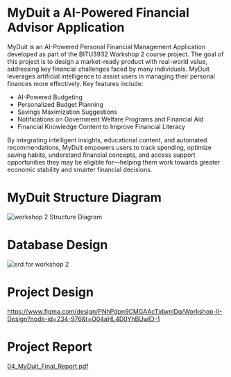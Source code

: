 # MyDuit a AI-Powered Financial Advisor Application
MyDuit is an AI-Powered Personal Financial Management Application developed as part of the BITU3932 Workshop 2 course project. The goal of this project is to design a market-ready product with real-world value, addressing key financial challenges faced by many individuals.
MyDuit leverages artificial intelligence to assist users in managing their personal finances more effectively. Key features include:

- AI-Powered Budgeting
- Personalized Budget Planning
- Savings Maximization Suggestions
- Notifications on Government Welfare Programs and Financial Aid
- Financial Knowledge Content to Improve Financial Literacy

By integrating intelligent insights, educational content, and automated recommendations, MyDuit empowers users to track spending, optimize saving habits, understand financial concepts, and access support opportunities they may be eligible for—helping them work towards greater economic stability and smarter financial decisions.

# MyDuit Structure Diagram
![workshop 2 Structure Diagram](https://github.com/user-attachments/assets/26936665-d854-42f3-884b-554ccbb52ed9)

# Database Design
![erd for workshop 2](https://github.com/user-attachments/assets/3e16e3b8-8825-4182-8c1e-7756f712d661)

# Project Design
https://www.figma.com/design/PNhPdpn9CMGAAcTjdwnIDq/Workshop-II-Design?node-id=234-976&t=O04aHL4D0YhBUwID-1


# Project Report
[04_MyDuit_Final_Report.pdf](https://github.com/user-attachments/files/20271992/04_MyDuit_Final_Report.pdf)


